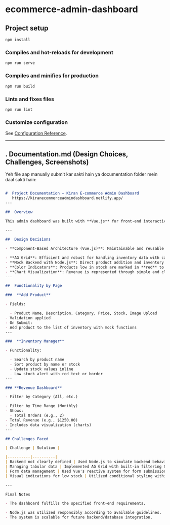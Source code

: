 # ecommerce-admin-dashboard

## Project setup
```
npm install
```

### Compiles and hot-reloads for development
```
npm run serve
```

### Compiles and minifies for production
```
npm run build
```

### Lints and fixes files
```
npm run lint
```

### Customize configuration
See [Configuration Reference](https://cli.vuejs.org/config/).


---
## **. Documentation.md (Design Choices, Challenges, Screenshots)**

Yeh file aap manually submit kar sakti hain ya documentation folder mein daal sakti hain:

```markdown

#  Project Documentation – Kiran E-commerce Admin Dashboard
   https://kiranecommerceadmindashboard.netlify.app/
---

##  Overview

This admin dashboard was built with **Vue.js** for front-end interactivity and **AG Grid** for data table capability. **Node.js** was employed to mimic API interactions without actual database integration, as backend/database integration wasn't explicitly needed in the initial brief.

---

##  Design Decisions

- **Component-Based Architecture (Vue.js)**: Maintainable and reusable UI.

- **AG Grid**: Efficient and robust for handling inventory data with capabilities such as sorting, filtering, and updating stock.
- **Mock Backend with Node.js**: Direct product addition and inventory logic simulation without DB.
- **Color Indicators**: Products low in stock are marked in **red** to attract admin attention.
- **Chart Visualization**: Revenue is represented through simple and clean bar/pie charts for business understanding.
---

##  Functionality by Page

###  **Add Product**

- Fields:

  - Product Name, Description, Category, Price, Stock, Image Upload
- Validation applied
- On Submit:
- Add product to the list of inventory with mock functions
---

###  **Inventory Manager**

- Functionality:

  - Search by product name
  - Sort product by name or stock
  - Update stock values inline
  - Low stock alert with red text or border
---

### **Revenue Dashboard**

- Filter by Category (All, etc.)

- Filter by Time Range (Monthly)
- Shows:
  - Total Orders (e.g., 2)
- Total Revenue (e.g., $1250.00)
- Includes data visualization (charts)
---

## Challenges Faced

| Challenge | Solution |

|----------|----------|
| Backend not clearly defined | Used Node.js to simulate backend behavior with static/mock data |
| Managing tabular data | Implemented AG Grid with built-in filtering & sorting |
| Form data management | Used Vue's reactive system for form submission & validation |
| Visual indications for low stock | Utilized conditional styling within AG Grid to mark low stock rows |

---

Final Notes

- The dashboard fulfills the specified front-end requirements.

- Node.js was utilized responsibly according to available guidelines.
- The system is scalable for future backend/database integration.
